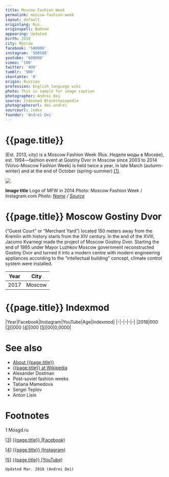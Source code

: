 ```yaml
---
title: Moscow Fashion Week
permalink: moscow-fashion-week
layout: default
originlang: Rus.
originspell: Шаблон
appearing: Updated
birth: 2018
city: Moscow
facebook: '500000'
instagram: '500500'
youtube: '600000'
vimeo: '100'
twitter: '400'
tumblr: '900'
vkontakte: '0'
origin: Russian
profession: English language wiki
photo: This is sample for image caption
photographer: Andrei Dei
source: Indexmod Blockchainpedia
photographerurl: dei-andrei
sourceurl: index
founder: 'Andrei Dei'
---
```


# {{page.title}}

(Est. 2013, city) is a Moscow Fashion Week (Rus. Неделя моды в Москве), est. 1994—fashion event at Gostiny Dvor in Moscow since 2003 to 2014 (Volvo-Moscow Fashion Week) is held twice a year, in late March (autumn-winter) and at the end of October (spring-summer) <span id="a1">[\[1\]](#f1)</span>.

![](/encyclopedia/images/{{page.permalink}}.jpg)

**Image title**
Logo of MFW in 2014
Photo: Moscow Fashion Week / Instagram.com
*Photo: [Name](index) / [Source](index)*

# {{page.title}} Moscow Gostiny Dvor

(“Guest Court” or “Merchant Yard”) located 150 meters away from the Kremlin with history starts from the XIV century. In the end of the XVIII, Jacomo Kvarnegi made the project of Moscow Gostiny Dvor. Starting the end of 1995 under Mayor Luzhkov Moscow government reconstructed Gostiny Dvor and turned it into a modern centre with modern engineering appliances according to the “intellectual building” concept, climate control system were installed.

|Year|City|
|-|-|
|2017|Moscow|

# {{page.title}} Indexmod

|Year|Facebook|Instagram|YouTube|Age|Indexmod|
|-|-|-|-|-|
|2018|000 <span id="a3">[\[3\]](#f3)</span>|000 <span id="a4">[\[4\]](#f4)</span>|000 <span id="a5">[\[5\]](#f5)</span>|00|0,0000|


# See also

+ [About {{page.title}}](index)
+ [{{page.title}} at Wikipedia](index)
+ Alexander Dostman
+ Post-soviet fashion weeks
+ Tatiana Mamedova
+ Sergei Teplov
+ Anton Lisin

# Footnotes

1 Mosgd.ru

[[3]](#a3) <span id="f3"></span> [{{page.title}} (Facebook)](index)

[[4]](#a4) <span id="f4"></span> [{{page.title}} (Instagram)](index)

[[5]](#a5) <span id="f5"></span> [{{page.title}} (YouTube)](index)

`Updated Mar. 2018 (Andrei Dei)`

